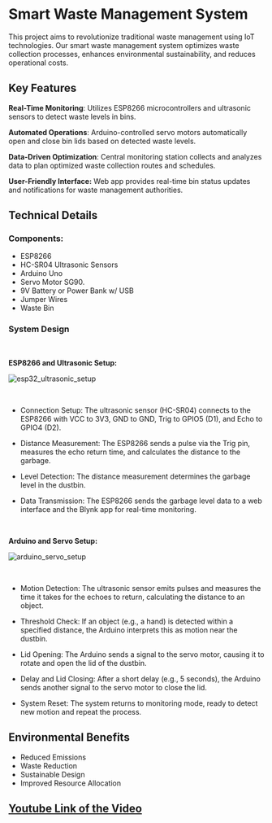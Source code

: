 # Smart Waste Management System

This project aims to revolutionize traditional waste management using IoT technologies. Our smart waste management system optimizes waste collection processes, enhances environmental sustainability, and reduces operational costs.

## Key Features

**Real-Time Monitoring**: Utilizes ESP8266 microcontrollers and ultrasonic sensors to detect waste levels in bins.

**Automated Operations**: Arduino-controlled servo motors automatically open and close bin lids based on detected waste levels.

**Data-Driven Optimization**: Central monitoring station collects and analyzes data to plan optimized waste collection routes and schedules.

**User-Friendly Interface:** Web app provides real-time bin status updates and notifications for waste management authorities.

## Technical Details

### Components: 

* ESP8266
* HC-SR04 Ultrasonic Sensors
* Arduino Uno
* Servo Motor SG90.
* 9V Battery or Power Bank w/ USB
* Jumper Wires
* Waste Bin

### System Design 
<br/>

**ESP8266 and Ultrasonic Setup:**
<br/>

![esp32_ultrasonic_setup](https://github.com/user-attachments/assets/ab23f257-1143-4d2d-a0e0-70817f6925e7)

<br/>


* Connection Setup: The ultrasonic sensor (HC-SR04) connects to the ESP8266 with VCC to 3V3, GND to GND, Trig to GPIO5 (D1), and Echo to GPIO4 (D2).

* Distance Measurement: The ESP8266 sends a pulse via the Trig pin, measures the echo return time, and calculates the distance to the garbage.

* Level Detection: The distance measurement determines the garbage level in the dustbin.

* Data Transmission: The ESP8266 sends the garbage level data to a web interface and the Blynk app for real-time monitoring.

  <br/>
**Arduino and Servo Setup:**
  <br/>

![arduino_servo_setup](https://github.com/user-attachments/assets/d1bee27d-0687-4173-bfcb-592e19eec2cf)

<br/>


* Motion Detection: The ultrasonic sensor emits pulses and measures the time it takes for the echoes to return, calculating the distance to an object.

* Threshold Check: If an object (e.g., a hand) is detected within a specified distance, the Arduino interprets this as motion near the dustbin.

* Lid Opening: The Arduino sends a signal to the servo motor, causing it to rotate and open the lid of the dustbin.

* Delay and Lid Closing: After a short delay (e.g., 5 seconds), the Arduino sends another signal to the servo motor to close the lid.

* System Reset: The system returns to monitoring mode, ready to detect new motion and repeat the process.
  
## Environmental Benefits
* Reduced Emissions
* Waste Reduction
* Sustainable Design
* Improved Resource Allocation


## [Youtube Link of the Video](https://youtu.be/m8GbSzopF6I?si=t4D8d3IGciDPF8yq)


